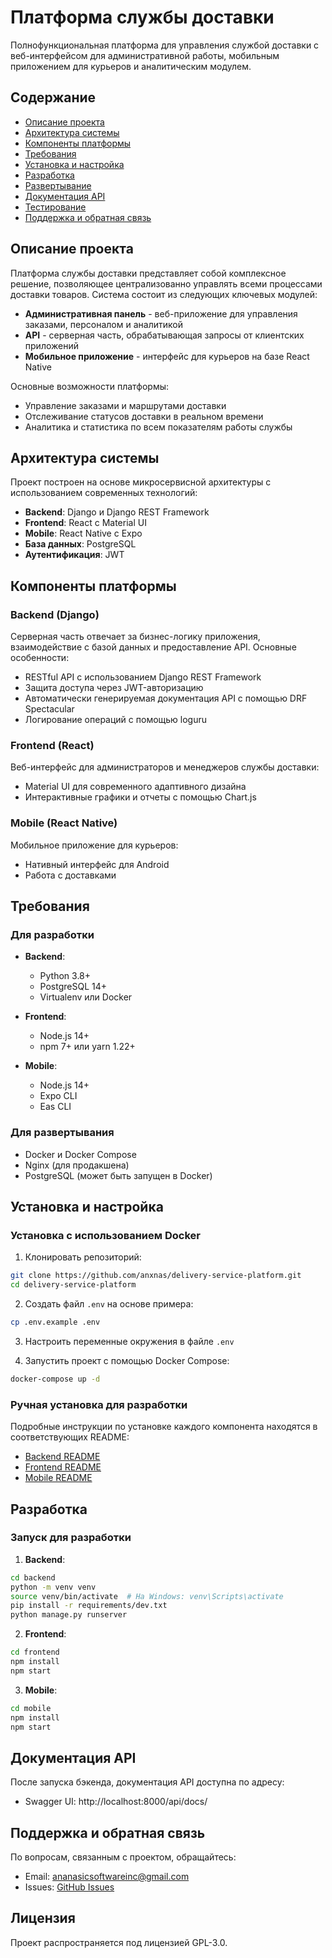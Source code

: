 # Платформа службы доставки

Полнофункциональная платформа для управления службой доставки с веб-интерфейсом для административной работы, мобильным приложением для курьеров и аналитическим модулем.

## Содержание

- [Описание проекта](#описание-проекта)
- [Архитектура системы](#архитектура-системы)
- [Компоненты платформы](#компоненты-платформы)
- [Требования](#требования)
- [Установка и настройка](#установка-и-настройка)
- [Разработка](#разработка)
- [Развертывание](#развертывание)
- [Документация API](#документация-api)
- [Тестирование](#тестирование)
- [Поддержка и обратная связь](#поддержка-и-обратная-связь)

## Описание проекта

Платформа службы доставки представляет собой комплексное решение, позволяющее централизованно управлять всеми процессами доставки товаров. Система состоит из следующих ключевых модулей:

- **Административная панель** - веб-приложение для управления заказами, персоналом и аналитикой
- **API** - серверная часть, обрабатывающая запросы от клиентских приложений
- **Мобильное приложение** - интерфейс для курьеров на базе React Native

Основные возможности платформы:
- Управление заказами и маршрутами доставки
- Отслеживание статусов доставки в реальном времени
- Аналитика и статистика по всем показателям работы службы

## Архитектура системы

Проект построен на основе микросервисной архитектуры с использованием современных технологий:

- **Backend**: Django и Django REST Framework
- **Frontend**: React с Material UI
- **Mobile**: React Native с Expo
- **База данных**: PostgreSQL
- **Аутентификация**: JWT

## Компоненты платформы

### Backend (Django)

Серверная часть отвечает за бизнес-логику приложения, взаимодействие с базой данных и предоставление API. Основные особенности:

- RESTful API с использованием Django REST Framework
- Защита доступа через JWT-авторизацию
- Автоматически генерируемая документация API с помощью DRF Spectacular
- Логирование операций с помощью loguru

### Frontend (React)

Веб-интерфейс для администраторов и менеджеров службы доставки:

- Material UI для современного адаптивного дизайна
- Интерактивные графики и отчеты с помощью Chart.js

### Mobile (React Native)

Мобильное приложение для курьеров:

- Нативный интерфейс для Android
- Работа с доставками


## Требования

### Для разработки

- **Backend**:
  - Python 3.8+
  - PostgreSQL 14+
  - Virtualenv или Docker

- **Frontend**:
  - Node.js 14+
  - npm 7+ или yarn 1.22+

- **Mobile**:
  - Node.js 14+
  - Expo CLI
  - Eas CLI

### Для развертывания

- Docker и Docker Compose
- Nginx (для продакшена)
- PostgreSQL (может быть запущен в Docker)

## Установка и настройка

### Установка с использованием Docker

1. Клонировать репозиторий:
```bash
git clone https://github.com/anxnas/delivery-service-platform.git
cd delivery-service-platform
```

2. Создать файл `.env` на основе примера:
```bash
cp .env.example .env
```

3. Настроить переменные окружения в файле `.env`

4. Запустить проект с помощью Docker Compose:
```bash
docker-compose up -d
```


### Ручная установка для разработки

Подробные инструкции по установке каждого компонента находятся в соответствующих README:
- [Backend README](./backend/README.md)
- [Frontend README](./frontend/README.md)
- [Mobile README](./mobile/README.md)

## Разработка

### Запуск для разработки

1. **Backend**:
```bash
cd backend
python -m venv venv
source venv/bin/activate  # На Windows: venv\Scripts\activate
pip install -r requirements/dev.txt
python manage.py runserver
```

2. **Frontend**:
```bash
cd frontend
npm install
npm start
```

3. **Mobile**:
```bash
cd mobile
npm install
npm start
```

## Документация API

После запуска бэкенда, документация API доступна по адресу:
- Swagger UI: http://localhost:8000/api/docs/

## Поддержка и обратная связь

По вопросам, связанным с проектом, обращайтесь:
- Email: ananasicsoftwareinc@gmail.com
- Issues: [GitHub Issues](https://github.com/anxnas/delivery-service-platform/issues)

## Лицензия

Проект распространяется под лицензией GPL-3.0. 